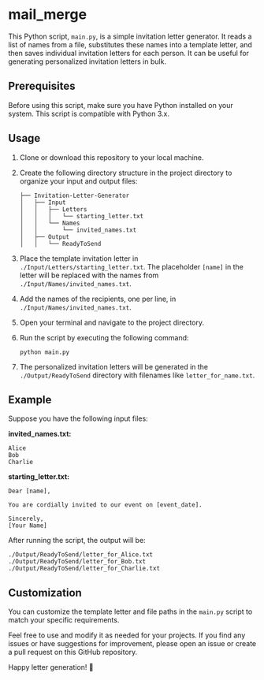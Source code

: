 # mail_merge
This Python script, `main.py`, is a simple invitation letter generator. It reads a list of names from a file, substitutes these names into a template letter, and then saves individual invitation letters for each person. It can be useful for generating personalized invitation letters in bulk.

## Prerequisites

Before using this script, make sure you have Python installed on your system. This script is compatible with Python 3.x.

## Usage

1. Clone or download this repository to your local machine.

2. Create the following directory structure in the project directory to organize your input and output files:

    ```
    ├── Invitation-Letter-Generator
    │   ├── Input
    │   │   ├── Letters
    │   │   │   └── starting_letter.txt
    │   │   └── Names
    │   │       └── invited_names.txt
    │   ├── Output
    │   │   └── ReadyToSend
    ```

3. Place the template invitation letter in `./Input/Letters/starting_letter.txt`. The placeholder `[name]` in the letter will be replaced with the names from `./Input/Names/invited_names.txt`.

4. Add the names of the recipients, one per line, in `./Input/Names/invited_names.txt`.

5. Open your terminal and navigate to the project directory.

6. Run the script by executing the following command:

   ```
   python main.py
   ```

7. The personalized invitation letters will be generated in the `./Output/ReadyToSend` directory with filenames like `letter_for_name.txt`.

## Example

Suppose you have the following input files:

**invited_names.txt:**
```
Alice
Bob
Charlie
```

**starting_letter.txt:**
```
Dear [name],

You are cordially invited to our event on [event_date].

Sincerely,
[Your Name]
```

After running the script, the output will be:

```
./Output/ReadyToSend/letter_for_Alice.txt
./Output/ReadyToSend/letter_for_Bob.txt
./Output/ReadyToSend/letter_for_Charlie.txt
```

## Customization

You can customize the template letter and file paths in the `main.py` script to match your specific requirements.



Feel free to use and modify it as needed for your projects. If you find any issues or have suggestions for improvement, please open an issue or create a pull request on this GitHub repository.

Happy letter generation! 💌
